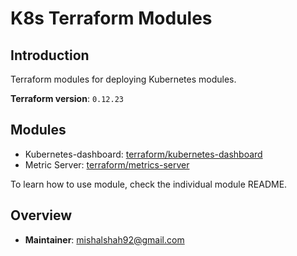 # K8s Terraform Modules

## Introduction

Terraform modules for deploying Kubernetes modules.

**Terraform version**: `0.12.23`

## Modules
- Kubernetes-dashboard: [terraform/kubernetes-dashboard](terraform/kubernetes-dashboard)
- Metric Server: [terraform/metrics-server](terraform/metrics-server)

To learn how to use module, check the individual module README.
    
## Overview

- **Maintainer**: mishalshah92@gmail.com